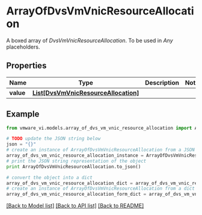 # ArrayOfDvsVmVnicResourceAllocation

A boxed array of *DvsVmVnicResourceAllocation*. To be used in *Any* placeholders. 

## Properties
Name | Type | Description | Notes
------------ | ------------- | ------------- | -------------
**value** | [**List[DvsVmVnicResourceAllocation]**](DvsVmVnicResourceAllocation.md) |  | 

## Example

```python
from vmware_vi.models.array_of_dvs_vm_vnic_resource_allocation import ArrayOfDvsVmVnicResourceAllocation

# TODO update the JSON string below
json = "{}"
# create an instance of ArrayOfDvsVmVnicResourceAllocation from a JSON string
array_of_dvs_vm_vnic_resource_allocation_instance = ArrayOfDvsVmVnicResourceAllocation.from_json(json)
# print the JSON string representation of the object
print ArrayOfDvsVmVnicResourceAllocation.to_json()

# convert the object into a dict
array_of_dvs_vm_vnic_resource_allocation_dict = array_of_dvs_vm_vnic_resource_allocation_instance.to_dict()
# create an instance of ArrayOfDvsVmVnicResourceAllocation from a dict
array_of_dvs_vm_vnic_resource_allocation_form_dict = array_of_dvs_vm_vnic_resource_allocation.from_dict(array_of_dvs_vm_vnic_resource_allocation_dict)
```
[[Back to Model list]](../README.md#documentation-for-models) [[Back to API list]](../README.md#documentation-for-api-endpoints) [[Back to README]](../README.md)


